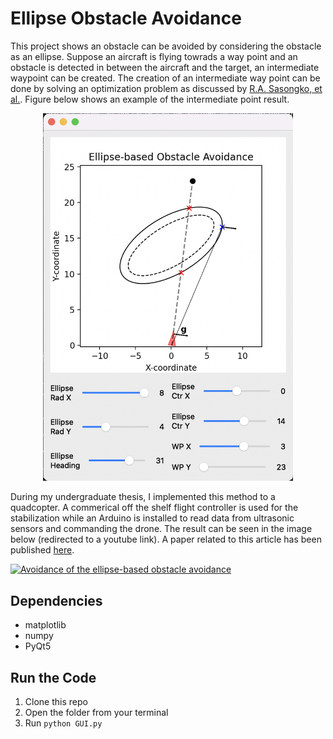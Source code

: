 # Ellipse Obstacle Avoidance

This project shows an obstacle can be avoided by considering the obstacle as an ellipse. Suppose an aircraft is flying towrads a way point and an obstacle is detected in between the aircraft and the target, an intermediate waypoint can be created. The creation of an intermediate way point can be done by solving an optimization problem as discussed by [R.A. Sasongko, et al.](https://www.researchgate.net/publication/315909337_UAV_Obstacle_Avoidance_Algorithm_Based_on_Ellipsoid_Geometry). Figure below shows an example of the intermediate point result.

<p align="center">
    <img src="media/example.png" width="400">
</p>

During my undergraduate thesis, I implemented this method to a quadcopter. A commerical off the shelf flight controller is used for the stabilization while an Arduino is installed to read data from ultrasonic sensors and commanding the drone. The result can be seen in the image below (redirected to a youtube link). A paper related to this article has been published [here](https://iopscience.iop.org/article/10.1088/1742-6596/1005/1/012037).

[![Avoidance of the ellipse-based obstacle avoidance](media/quadcopter_obs_avoidance.png)](https://www.youtube.com/watch?v=JQ612zsfXTM)

## Dependencies
* matplotlib
* numpy
* PyQt5

## Run the Code
1. Clone this repo
2. Open the folder from your terminal
3. Run `python GUI.py`
